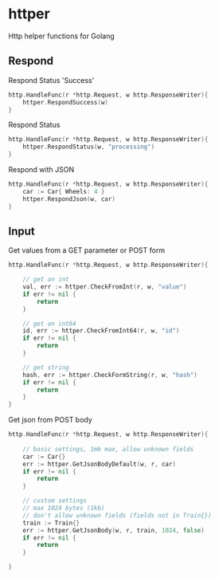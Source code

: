 # httper
Http helper functions for Golang

## Respond

Respond Status 'Success'
```go
http.HandleFunc(r *http.Request, w http.ResponseWriter){
    httper.RespondSuccess(w)
}
```

Respond Status
```go
http.HandleFunc(r *http.Request, w http.ResponseWriter){
    httper.RespondStatus(w, "processing")
}
```

Respond with JSON
```go
http.HandleFunc(r *http.Request, w http.ResponseWriter){
    car := Car{ Wheels: 4 }
    httper.RespondJson(w, car)
}
```

## Input

Get values from a GET parameter or POST form
```go
http.HandleFunc(r *http.Request, w http.ResponseWriter){

    // get an int
    val, err := httper.CheckFromInt(r, w, "value")
    if err != nil {
        return
    }

    // get an int64
    id, err := httper.CheckFromInt64(r, w, "id")
    if err != nil {
        return
    }

    // get string
    hash, err := httper.CheckFormString(r, w, "hash")
    if err != nil {
        return
    }
}
```

Get json from POST body

```go
http.HandleFunc(r *http.Request, w http.ResponseWriter){
    
    // basic settings, 1mb max, allow unknown fields    
    car := Car{}
    err := httper.GetJsonBodyDefault(w, r, car)
    if err != nil {
        return
    }

    // custom settings    
    // max 1024 bytes (1kb)
    // don't allow unknown fields (fields not in Train{})
    train := Train{}
    err := httper.GetJsonBody(w, r, train, 1024, false)
    if err != nil {
        return
    }

}
```
